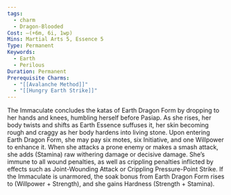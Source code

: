 ```yaml
---
tags:
  - charm
  - Dragon-Blooded
Cost: —(+6m, 6i, 1wp)
Mins: Martial Arts 5, Essence 5
Type: Permanent
Keywords:
  - Earth
  - Perilous
Duration: Permanent
Prerequisite Charms:
  - "[[Avalanche Method]]"
  - "[[Hungry Earth Strike]]"
---
```

The Immaculate concludes the katas of Earth Dragon Form by dropping to her hands and knees, humbling herself before Pasiap. As she rises, her body twists and shifts as Earth Essence suffuses it, her skin becoming rough and craggy as her body hardens into living stone. Upon entering Earth Dragon Form, she may pay six motes, six Initiative, and one Willpower to enhance it. When she attacks a prone enemy or makes a smash attack, she adds (Stamina) raw withering damage or decisive damage. She’s immune to all wound penalties, as well as crippling penalties inflicted by effects such as Joint-Wounding Attack or Crippling Pressure-Point Strike. If the Immaculate is unarmored, the soak bonus from Earth Dragon Form rises to (Willpower + Strength), and she gains Hardness (Strength + Stamina).